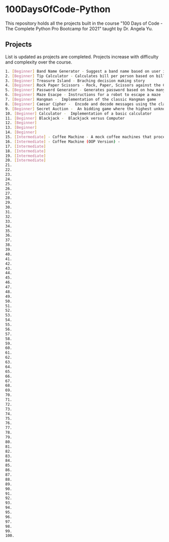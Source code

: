 # 100DaysOfCode-Python

This repository holds all the projects built in the course "100 Days of Code - The Complete Python Pro Bootcamp for 2021" taught by Dr. Angela Yu. 

## Projects

List is updated as projects are completed.
Projects increase with difficulty and complexity over the course.

```bash
1. [Beginner] Band Name Generator - Suggest a band name based on user input
2. [Beginner] Tip Calculator - Calculates bill per person based on bill, tip percentage, and amount of people to split bill between
3. [Beginner] Treasure Island - Braching decision making story 
4. [Beginner] Rock Paper Scissors - Rock, Paper, Scissors against the Computer
5. [Beginner] Password Generator - Generates password based on how many letters, symbols, and numbers the user specfies
6. [Beginner] Maze Esacpe - Instructions for a robot to escape a maze
7. [Beginner] Hangman -  Implementation of the classic Hangman game
8. [Beginner] Caesar Cipher -  Encode and decode messages using the classic Caesar Cipher method
9. [Beginner] Secret Auction -  An bidding game where the highest unknown bidder wins
10. [Beginner] Calculator -  Implementation of a basic calculator
11. [Beginner] Blackjack -  Blackjack versus Computer
12. [Beginner] 
13. [Beginner] 
14. [Beginner] 
15. [Intermediate] - Coffee Machine - A mock coffee machines that process payment and manages resources before dispensing coffee
16. [Intermediate] - Coffee Machine (OOP Version) - 
17. [Intermediate]
18. [Intermediate]
19. [Intermediate]
20. [Intermediate]
21.
22.
23.
24.
25.
26.
27.
28.
29.
30.
31.
32.
33.
34.
35.
36.
37.
38.
39.
40.
41.
42.
43.
44.
45.
46.
47.
48.
49.
50.
51.
52.
53.
54.
55.
56.
57.
58.
59.
60.
61.
62.
63.
64.
65.
66.
67.
68.
69.
70.
71.
72.
73.
74.
75.
76.
77.
78.
79.
80.
81.
82.
83.
84.
85.
86.
87.
88.
89.
90.
91.
92.
93.
94.
95.
96.
97.
98.
99.
100.
```
